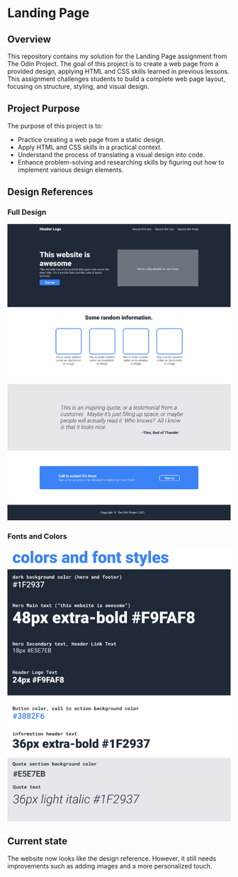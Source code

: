 # Landing Page

## Overview

This repository contains my solution for the Landing Page assignment from The Odin Project. The goal of this project is to create a web page from a provided design, applying HTML and CSS skills learned in previous lessons. This assignment challenges students to build a complete web page layout, focusing on structure, styling, and visual design.

## Project Purpose

The purpose of this project is to:

- Practice creating a web page from a static design.
- Apply HTML and CSS skills in a practical context.
- Understand the process of translating a visual design into code.
- Enhance problem-solving and researching skills by figuring out how to implement various design elements.

## Design References

### Full Design

![Reference](references/01.png)

### Fonts and Colors

![Reference](references/02.png)

## Current state

The website now looks like the design reference. However, it still needs improvements such as adding images and a more personalized touch.
